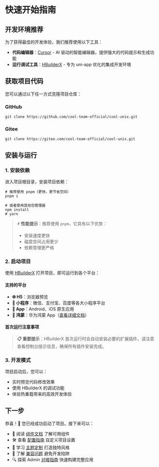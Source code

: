# 快速开始指南

## 开发环境推荐

为了获得最佳的开发体验，我们推荐使用以下工具：

- **代码编辑器**：[Cursor](https://cursor.com/cn) - AI 驱动的智能编辑器，提供强大的代码提示和生成功能
- **运行调试工具**：[HBuilderX](https://www.dcloud.io/hbuilderx.html) - 专为 uni-app 优化的集成开发环境

## 获取项目代码

您可以通过以下任一方式克隆项目仓库：

### GitHub

```shell
git clone https://github.com/cool-team-official/cool-unix.git
```

### Gitee

```shell
git clone https://gitee.com/cool-team-official/cool-unix.git
```

## 安装与运行

### 1. 安装依赖

进入项目根目录，安装项目依赖：

```shell
# 推荐使用 pnpm（更快，更节省空间）
pnpm i

# 或者使用其他包管理器
npm install
# yarn
```

> **⚡ 性能提示**：推荐使用 `pnpm`，它具有以下优势：
>
> - 安装速度更快
> - 磁盘空间占用更少
> - 依赖管理更严格

### 2. 启动项目

使用 [HBuilderX](https://www.dcloud.io/hbuilderx.html) 打开项目，即可运行到各个平台：

#### 支持的平台

- **🌐 H5**：浏览器预览
- **📱 小程序**：微信、支付宝、百度等各大小程序平台
- **📲 App**：Android、iOS 原生应用
- **🚀 鸿蒙**：华为鸿蒙 App（[查看详细文档](https://uniapp.dcloud.net.cn/tutorial/harmony/runbuild.html)）

#### 首次运行注意事项

> **📋 重要提示**：HBuilderX 首次运行时会自动安装必要的扩展插件，请注意查看控制台提示信息，确保所有插件安装完成。

### 3. 开发模式

项目启动后，您可以：

- 实时预览代码修改效果
- 使用 HBuilderX 的调试功能
- 体验热重载带来的高效开发体验

## 下一步

恭喜！🎉 您已经成功启动了项目。接下来可以：

- 📖 阅读 [组件文档](../components/doc.md) 了解可用组件
- 🛠️ 查看 [配置指南](../guide/config.md) 自定义项目设置
- 🎨 学习 [主题定制](./theme.md) 打造独特风格
- 🔧 了解 [兼容问题](./help.md) 避免开发陷阱
- 🔍 探索 Admin [对接指南](./admin.md) 快速构建完整应用
